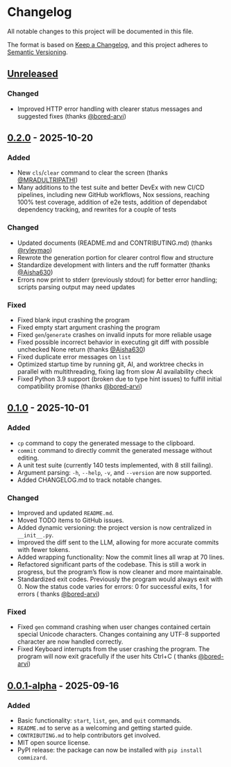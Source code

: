 # Changelog

All notable changes to this project will be documented in this file.

The format is based on [Keep a Changelog](https://keepachangelog.com/en/1.1.0/),
and this project adheres
to [Semantic Versioning](https://semver.org/spec/v2.0.0.html).

## [Unreleased]

### Changed

- Improved HTTP error handling with clearer status messages and suggested fixes (thanks [@bored-arvi](https://github.com/bored-arvi))

## [0.2.0] - 2025-10-20

### Added

- New `cls`/`clear` command to clear the screen (thanks
  [@MRADULTRIPATHI](https://github.com/MRADULTRIPATHI))
- Many additions to the test suite and better DevEx with new CI/CD pipelines,
  including new GitHub workflows, Nox sessions, reaching 100% test coverage,
  addition of e2e tests, addition of dependabot dependency tracking, and
  rewrites for a couple of tests

### Changed

- Updated documents (README.md and CONTRIBUTING.md) (thanks
  [@ryleymao](https://github.com/ryleymao))
- Rewrote the generation portion for clearer control flow and structure
- Standardize development with linters and the ruff formatter (thanks
  [@Aisha630](https://github.com/Aisha630))
- Errors now print to stderr (previously stdout) for better error handling;
  scripts parsing output may need updates

### Fixed

- Fixed blank input crashing the program
- Fixed empty start argument crashing the program
- Fixed `gen`/`generate` crashes on invalid inputs for more reliable usage
- Fixed possible incorrect behavior in executing git diff with possible
  unchecked None return (thanks [@Aisha630](https://github.com/Aisha630))
- Fixed duplicate error messages on `list`
- Optimized startup time by running git, AI, and worktree checks in parallel
  with multithreading, fixing lag from slow AI availability check
- Fixed Python 3.9 support (broken due to type hint issues) to fulfill initial
  compatibility promise (thanks [@bored-arvi](https://github.com/bored-arvi))

## [0.1.0] - 2025-10-01

### Added

- `cp` command to copy the generated message to the clipboard.
- `commit` command to directly commit the generated message without editing.
- A unit test suite (currently 140 tests implemented, with 8 still failing).
- Argument parsing: `-h`, `--help`, `-v`, and `--version` are now supported.
- Added CHANGELOG.md to track notable changes.

### Changed

- Improved and updated `README.md`.
- Moved TODO items to GitHub issues.
- Added dynamic versioning: the project version is now centralized in
  `__init__.py`.
- Improved the diff sent to the LLM, allowing for more accurate commits with
  fewer tokens.
- Added wrapping functionality: Now the commit lines all wrap at 70 lines.
- Refactored significant parts of the codebase. This is still a work in
  progress, but the program’s flow is now cleaner and more maintainable.
- Standardized exit codes. Previously the program would always exit with 0. Now
  the status code varies for errors: 0 for successful exits, 1 for errors (
  thanks [@bored-arvi](https://github.com/bored-arvi))

### Fixed

- Fixed `gen` command crashing when user changes contained certain special
  Unicode characters. Changes containing any UTF-8 supported character are now
  handled correctly.
- Fixed Keyboard interrupts from the user crashing the program. The program will
  now exit gracefully if the user hits Ctrl+C (
  thanks [@bored-arvi](https://github.com/bored-arvi))

## [0.0.1-alpha] - 2025-09-16

### Added

- Basic functionality: `start`, `list`, `gen`, and `quit` commands.
- `README.md` to serve as a welcoming and getting started guide.
- `CONTRIBUTING.md` to help contributors get involved.
- MIT open source license.
- PyPI release: the package can now be installed with `pip install commizard`.

[Unreleased]: https://github.com/Chungzter/CommiZard/compare/v0.2.0...master

[0.2.0]: https://github.com/Chungzter/CommiZard/compare/v0.1.0...v0.2.0

[0.1.0]: https://github.com/Chungzter/CommiZard/compare/v0.0.1a0...v0.1.0

[0.0.1-alpha]: https://github.com/Chungzter/CommiZard/releases/tag/v0.0.1a0
